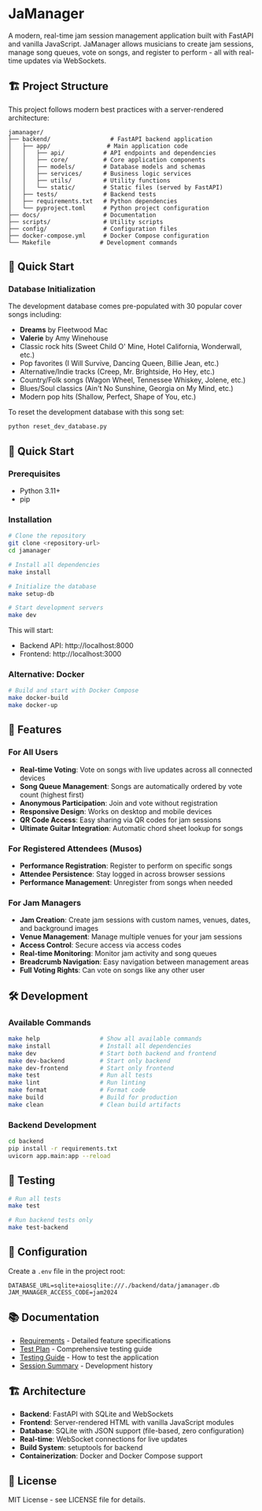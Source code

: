 # JaManager

A modern, real-time jam session management application built with FastAPI and vanilla JavaScript. JaManager allows musicians to create jam sessions, manage song queues, vote on songs, and register to perform - all with real-time updates via WebSockets.

## 🏗️ Project Structure

This project follows modern best practices with a server-rendered architecture:

```
jamanager/
├── backend/                 # FastAPI backend application
│   ├── app/                # Main application code
│   │   ├── api/           # API endpoints and dependencies
│   │   ├── core/          # Core application components
│   │   ├── models/        # Database models and schemas
│   │   ├── services/      # Business logic services
│   │   ├── utils/         # Utility functions
│   │   └── static/        # Static files (served by FastAPI)
│   ├── tests/             # Backend tests
│   ├── requirements.txt   # Python dependencies
│   └── pyproject.toml     # Python project configuration
├── docs/                  # Documentation
├── scripts/               # Utility scripts
├── config/                # Configuration files
├── docker-compose.yml     # Docker Compose configuration
└── Makefile              # Development commands
```

## 🚀 Quick Start

### Database Initialization

The development database comes pre-populated with 30 popular cover songs including:
- **Dreams** by Fleetwood Mac
- **Valerie** by Amy Winehouse  
- Classic rock hits (Sweet Child O' Mine, Hotel California, Wonderwall, etc.)
- Pop favorites (I Will Survive, Dancing Queen, Billie Jean, etc.)
- Alternative/Indie tracks (Creep, Mr. Brightside, Ho Hey, etc.)
- Country/Folk songs (Wagon Wheel, Tennessee Whiskey, Jolene, etc.)
- Blues/Soul classics (Ain't No Sunshine, Georgia on My Mind, etc.)
- Modern pop hits (Shallow, Perfect, Shape of You, etc.)

To reset the development database with this song set:
```bash
python reset_dev_database.py
```

## 🚀 Quick Start

### Prerequisites
- Python 3.11+
- pip

### Installation

```bash
# Clone the repository
git clone <repository-url>
cd jamanager

# Install all dependencies
make install

# Initialize the database
make setup-db

# Start development servers
make dev
```

This will start:
- Backend API: http://localhost:8000
- Frontend: http://localhost:3000

### Alternative: Docker

```bash
# Build and start with Docker Compose
make docker-build
make docker-up
```

## 🎵 Features

### For All Users
- **Real-time Voting**: Vote on songs with live updates across all connected devices
- **Song Queue Management**: Songs are automatically ordered by vote count (highest first)
- **Anonymous Participation**: Join and vote without registration
- **Responsive Design**: Works on desktop and mobile devices
- **QR Code Access**: Easy sharing via QR codes for jam sessions
- **Ultimate Guitar Integration**: Automatic chord sheet lookup for songs

### For Registered Attendees (Musos)
- **Performance Registration**: Register to perform on specific songs
- **Attendee Persistence**: Stay logged in across browser sessions
- **Performance Management**: Unregister from songs when needed

### For Jam Managers
- **Jam Creation**: Create jam sessions with custom names, venues, dates, and background images
- **Venue Management**: Manage multiple venues for your jam sessions
- **Access Control**: Secure access via access codes
- **Real-time Monitoring**: Monitor jam activity and song queues
- **Breadcrumb Navigation**: Easy navigation between management areas
- **Full Voting Rights**: Can vote on songs like any other user

## 🛠️ Development

### Available Commands

```bash
make help                 # Show all available commands
make install              # Install all dependencies
make dev                  # Start both backend and frontend
make dev-backend          # Start only backend
make dev-frontend         # Start only frontend
make test                 # Run all tests
make lint                 # Run linting
make format               # Format code
make build                # Build for production
make clean                # Clean build artifacts
```

### Backend Development

```bash
cd backend
pip install -r requirements.txt
uvicorn app.main:app --reload
```


## 🧪 Testing

```bash
# Run all tests
make test

# Run backend tests only
make test-backend

```

## 🔧 Configuration

Create a `.env` file in the project root:

```env
DATABASE_URL=sqlite+aiosqlite:///./backend/data/jamanager.db
JAM_MANAGER_ACCESS_CODE=jam2024
```

## 📚 Documentation

- [Requirements](docs/REQUIREMENTS.md) - Detailed feature specifications
- [Test Plan](docs/TEST_PLAN.md) - Comprehensive testing guide
- [Testing Guide](docs/TESTING_GUIDE.md) - How to test the application
- [Session Summary](docs/SESSION_SUMMARY.md) - Development history

## 🏗️ Architecture

- **Backend**: FastAPI with SQLite and WebSockets
- **Frontend**: Server-rendered HTML with vanilla JavaScript modules
- **Database**: SQLite with JSON support (file-based, zero configuration)
- **Real-time**: WebSocket connections for live updates
- **Build System**: setuptools for backend
- **Containerization**: Docker and Docker Compose support

## 📄 License

MIT License - see LICENSE file for details.